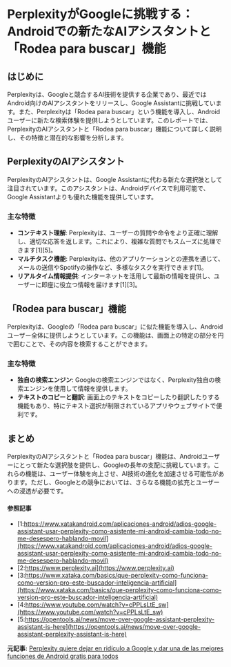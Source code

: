 # PerplexityがGoogleに挑戦する：Androidでの新たなAIアシスタントと「Rodea para buscar」機能

## はじめに

Perplexityは、Googleと競合するAI技術を提供する企業であり、最近ではAndroid向けのAIアシスタントをリリースし、Google Assistantに挑戦しています。また、Perplexityは「Rodea para buscar」という機能を導入し、Androidユーザーに新たな検索体験を提供しようとしています。このレポートでは、PerplexityのAIアシスタントと「Rodea para buscar」機能について詳しく説明し、その特徴と潜在的な影響を分析します。

## PerplexityのAIアシスタント

PerplexityのAIアシスタントは、Google Assistantに代わる新たな選択肢として注目されています。このアシスタントは、Androidデバイスで利用可能で、Google Assistantよりも優れた機能を提供しています。

### 主な特徴

- **コンテキスト理解**: Perplexityは、ユーザーの質問や命令をより正確に理解し、適切な応答を返します。これにより、複雑な質問でもスムーズに処理できます[1][5]。
- **マルチタスク機能**: Perplexityは、他のアプリケーションとの連携を通じて、メールの送信やSpotifyの操作など、多様なタスクを実行できます[1]。
- **リアルタイム情報提供**: インターネットを活用して最新の情報を提供し、ユーザーに即座に役立つ情報を届けます[1][3]。

## 「Rodea para buscar」機能

Perplexityは、Googleの「Rodea para buscar」に似た機能を導入し、Androidユーザー全体に提供しようとしています。この機能は、画面上の特定の部分を円で囲むことで、その内容を検索することができます。

### 主な特徴

- **独自の検索エンジン**: Googleの検索エンジンではなく、Perplexity独自の検索エンジンを使用して情報を提供します。
- **テキストのコピーと翻訳**: 画面上のテキストをコピーしたり翻訳したりする機能もあり、特にテキスト選択が制限されているアプリやウェブサイトで便利です。

## まとめ

PerplexityのAIアシスタントと「Rodea para buscar」機能は、Androidユーザーにとって新たな選択肢を提供し、Googleの長年の支配に挑戦しています。これらの機能は、ユーザー体験を向上させ、AI技術の進化を加速させる可能性があります。ただし、Googleとの競争においては、さらなる機能の拡充とユーザーへの浸透が必要です。

#### 参照記事
- [1:https://www.xatakandroid.com/aplicaciones-android/adios-google-assistant-usar-perplexity-como-asistente-mi-android-cambia-todo-no-me-desespero-hablando-movil](https://www.xatakandroid.com/aplicaciones-android/adios-google-assistant-usar-perplexity-como-asistente-mi-android-cambia-todo-no-me-desespero-hablando-movil)
- [2:https://www.perplexity.ai](https://www.perplexity.ai)
- [3:https://www.xataka.com/basics/que-perplexity-como-funciona-como-version-pro-este-buscador-inteligencia-artificial](https://www.xataka.com/basics/que-perplexity-como-funciona-como-version-pro-este-buscador-inteligencia-artificial)
- [4:https://www.youtube.com/watch?v=cPPLsLtE_sw](https://www.youtube.com/watch?v=cPPLsLtE_sw)
- [5:https://opentools.ai/news/move-over-google-assistant-perplexity-assistant-is-here](https://opentools.ai/news/move-over-google-assistant-perplexity-assistant-is-here)


**元記事:** [Perplexity quiere dejar en ridículo a Google y dar una de las mejores funciones de Android gratis para todos](https://www.elespanol.com/elandroidelibre/noticias-y-novedades/20250327/perplexity-quiere-dejar-ridiculo-google-dar-mejores-funciones-android-gratis/934406805_0.html)